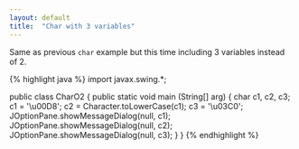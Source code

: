 ```yaml
---
layout: default
title:  "Char with 3 variables"
---
```

Same as previous `char` example but this time including 3 variables instead of 2.


{% highlight java %}
import javax.swing.*;

public class CharO2 {
	public static void main (String[] arg) {
		char c1, c2, c3; 
		c1 = '\u00D8';
		c2 = Character.toLowerCase(c1);
		c3 = '\u03C0';
		JOptionPane.showMessageDialog(null, c1);
		JOptionPane.showMessageDialog(null, c2);
		JOptionPane.showMessageDialog(null, c3);
	}
}
{% endhighlight %}
